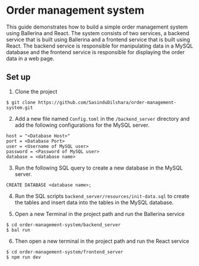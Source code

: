 # Order management system

This guide demonstrates how to build a simple order management system using Ballerina and React. The system consists of two services, a backend service that is built using Ballerina and a frontend service that is built using React. The backend service is responsible for manipulating data in a MySQL database and the frontend service is responsible for displaying the order data in a web page.

## Set up

1. Clone the project 

```
$ git clone https://github.com/SasinduDilshara/order-management-system.git
```

2. Add a new file named `Config.toml` in the `/backend_server` directory and add the following configurations for the MySQL server.

```
host = "<Database Host>"
port = <Database Port>
user = <Username of MySQL user>
password = <Password of MySQL user>
database = <database name>
```

3. Run the following SQL query to create a new database in the MySQL server.

```
CREATE DATABASE <database name>;
```

4. Run the SQL scripts `backend_server/resources/init-data.sql` to create the tables and insert data into the tables in the MySQL database.

5. Open a new Terminal in the project path and run the Ballerina service

```
$ cd order-management-system/backend_server
$ bal run
```

6. Then open a new terminal in the project path and run the React service

```
$ cd order-management-system/frontend_server
$ npm run dev
```
